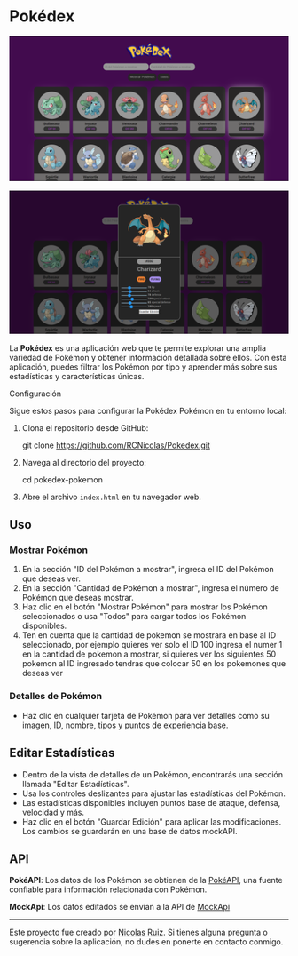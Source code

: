 # Pokédex

![Captura de Pantalla](Img/Captura_de_pantalla.png)

![Captura de Pantalla](./Img/Captura_alerta.png)

La **Pokédex** es una aplicación web que te permite explorar una amplia variedad de Pokémon y obtener información detallada sobre ellos. Con esta aplicación, puedes filtrar los Pokémon por tipo y aprender más sobre sus estadísticas y características únicas. 

Configuración

Sigue estos pasos para configurar la Pokédex Pokémon en tu entorno local:

1. Clona el repositorio desde GitHub:
  
      git clone https://github.com/RCNicolas/Pokedex.git
  
2. Navega al directorio del proyecto:
  
      cd pokedex-pokemon
  
3. Abre el archivo `index.html` en tu navegador web.
  

## Uso

### Mostrar Pokémon

1. En la sección "ID del Pokémon a mostrar", ingresa el ID del Pokémon que deseas ver.
2. En la sección "Cantidad de Pokémon a mostrar", ingresa el número de Pokémon que deseas mostrar.
3. Haz clic en el botón "Mostrar Pokémon" para mostrar los Pokémon seleccionados o usa "Todos" para cargar todos los Pokémon disponibles.
4. Ten en cuenta que la cantidad de pokemon se mostrara en base al ID seleccionado, por ejemplo quieres ver solo el ID 100 ingresa el numer 1 en la cantidad de pokemon a mostrar, si quieres ver los siguientes 50 pokemon al ID ingresado tendras que colocar 50 en los pokemones que deseas ver 

### Detalles de Pokémon

* Haz clic en cualquier tarjeta de Pokémon para ver detalles como su imagen, ID, nombre, tipos y puntos de experiencia base.

## Editar Estadísticas

* Dentro de la vista de detalles de un Pokémon, encontrarás una sección llamada "Editar Estadísticas".
* Usa los controles deslizantes para ajustar las estadísticas del Pokémon.
* Las estadísticas disponibles incluyen puntos base de ataque, defensa, velocidad y más.
* Haz clic en el botón "Guardar Edición" para aplicar las modificaciones. Los cambios se guardarán en una base de datos mockAPI.

## API

 **PokéAPI**: Los datos de los Pokémon se obtienen de la [PokéAPI](https://pokeapi.co/), una fuente confiable para información relacionada con Pokémon.

**MockApi**: Los datos editados se envian a la API de [MockApi](https://6509d051f6553137159c10d2.mockapi.io/PokemonAPI)
***

Este proyecto fue creado por [Nicolas Ruiz](https://github.com/RCNicolas). Si tienes alguna pregunta o sugerencia sobre la aplicación, no dudes en ponerte en contacto conmigo.